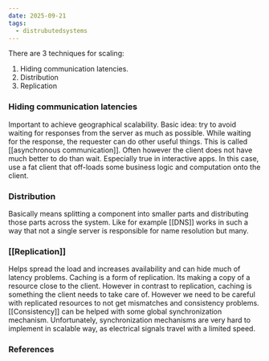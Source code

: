 ```yaml
---
date: 2025-09-21
tags:
  - distrubutedsystems
---
```

There are 3 techniques for scaling:
1. Hiding communication latencies. 
2. Distribution 
3. Replication

### Hiding communication latencies
Important to achieve geographical scalability. Basic idea: try to avoid waiting for responses from the server as much as possible. While waiting for the response, the requester can do other useful things. This is called [[asynchronous communication]]. 
Often however the client does not have much better to do than wait. Especially true in interactive apps. In this case, use a fat client that off-loads some business logic and computation onto the client. 

### Distribution 
Basically means splitting a component into smaller parts and distributing those parts across the system. Like for example [[DNS]] works in such a way that not a single server is responsible for name resolution but many.

### [[Replication]]
Helps spread the load and increases availability and can hide much of latency problems. 
Caching is a form of replication. Its making a copy of a resource close to the client. However in contrast to replication, caching is something the client needs to take care of. However we need to be careful with replicated resources to not get mismatches and consistency problems. [[Consistency]] can be helped with some global synchronization mechanism. 
Unfortunately, synchronization mechanisms are very hard to implement in scalable way, as electrical signals travel with a limited speed. 


### References

